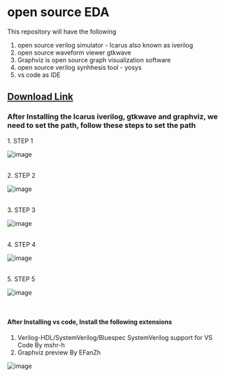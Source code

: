 # open source EDA

This repository will have the following 

1. open source verilog simulator - Icarus also known as iverilog
2. open source waveform viewer gtkwave
3. Graphviz is open source graph visualization software
4. open source verilog synhhesis tool - yosys
5. vs code as IDE


<h2><a href="https://drive.google.com/drive/folders/1WgWNOLdMSXDQtqfFmxVxLkStSSGlS3Rs?usp=sharing">Download Link</a></h2>

<H3>After Installing the Icarus iverilog, gtkwave and graphviz, we need to set the path, follow these steps to set the path</h3>
1. STEP 1<br/>

![image](https://user-images.githubusercontent.com/92418354/138196676-2dca4b52-82ac-4ed4-942a-fbd93bd8d6cd.png)

<br/>
2. STEP 2<br/>

![image](https://user-images.githubusercontent.com/92418354/138196773-fe3063eb-8773-406e-bcea-d370fb97fda8.png)

<br/>
3. STEP 3<br/>

![image](https://user-images.githubusercontent.com/92418354/138196920-105d0268-ab4e-44d2-b4fe-e30c3b23e640.png)

<br/>
4. STEP 4<br/>

![image](https://user-images.githubusercontent.com/92418354/138197275-eaac447c-86dd-465f-952f-4401e93709ce.png)

<br/>
5. STEP 5<br/>

![image](https://user-images.githubusercontent.com/92418354/138197407-201ec1ce-8960-4ba2-8887-8bc94435da51.png)

<br/>





<h4> After Installing vs code, Install the following extensions</h4>

<ol><li>Verilog-HDL/SystemVerilog/Bluespec SystemVerilog support for VS Code By mshr-h</li>
<li>Graphviz preview By EFanZh</li></ol>

![image](https://user-images.githubusercontent.com/92418354/138196202-8956b0bd-6df4-4178-b91a-7865bd41d824.png)

